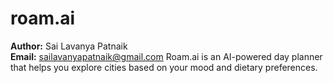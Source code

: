 # roam.ai  
**Author:** Sai Lavanya Patnaik  
**Email:** sailavanyapatnaik@gmail.com
Roam.ai is an AI-powered day planner that helps you explore cities based on your mood and dietary preferences.
